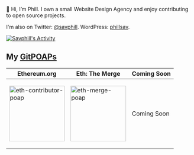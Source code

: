 👋 Hi, I’m Phill. I own a small Website Design Agency and enjoy contributing to open source projects.

I'm also on Twitter: [@savphill](https://twitter.com/savphill).
WordPress: [phillsav](https://profiles.wordpress.org/phillsav/).

[![Savphill's Activity](https://activity-graph.herokuapp.com/graph?username=savphill&theme=dracula)](https://github.com/ashutosh00710/github-readme-activity-graph)

## My [GitPOAPs](https://www.gitpoap.io/)

Ethereum.org | Eth: The Merge | Coming Soon |
| --------------- | --------------- | --------------- |
| <p><a href="https://www.gitpoap.io/gp/74"><img src="https://assets.poap.xyz/gitpoap-2022-ethereumorg-contributor-2022-logo-1649270203770.png"  alt="eth-contributor-poap" height="150" width="150"></a> </p> | <p><a href="https://www.gitpoap.io/gp/452"><img src="https://assets.poap.xyz/gitpoap-ethereum-merge-contributor-2022-logo-1663347726423.png"  alt="eth-merge-poap" height="150" width="150"></a> </p> | Coming Soon
